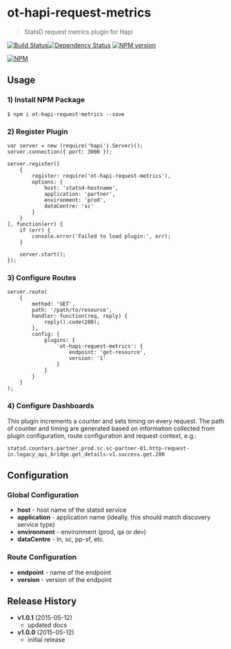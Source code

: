# ot-hapi-request-metrics
> StatsD request metrics plugin for Hapi

[![Build Status](https://semaphoreci.com/api/v1/projects/2806c7f3-3e5b-4a33-a500-6dd385e08088/419236/badge.svg)](https://semaphoreci.com/ArnoldZokas/ot-hapi-request-metrics)[![Dependency Status](https://david-dm.org/ArnoldZokas/ot-hapi-request-metrics.svg)](https://david-dm.org/ArnoldZokas/ot-hapi-request-metrics) [![NPM version](https://badge.fury.io/js/ot-hapi-request-metrics.svg)](http://badge.fury.io/js/ot-hapi-request-metrics)

[![NPM](https://nodei.co/npm/ot-hapi-request-metrics.png?downloads=true&stars=true)](https://nodei.co/npm/ot-hapi-request-metrics)

## Usage
### 1) Install NPM Package
```
$ npm i ot-hapi-request-metrics --save
```
### 2) Register Plugin
```
var server = new (require('hapi').Server)();
server.connection({ port: 3000 });

server.register([
    {
        register: require('ot-hapi-request-metrics'),
        options: {
            host: 'statsd-hostname',
            application: 'partner',
            environment: 'prod',
            dataCentre: 'sc'
        }
    }
], function(err) {
    if (err) {
        console.error('Failed to load plugin:', err);
    }

    server.start();
});
```
### 3) Configure Routes
```
server.route(
    {
        method: 'GET',
        path: '/path/to/resource',
        handler: function(req, reply) {
            reply().code(200);
        },
        config: {
            plugins: {
                'ot-hapi-request-metrics': {
                    endpoint: 'get-resource',
                    version: '1'
                }
            }
        }
    }
);

```
### 4) Configure Dashboards
This plugin increments a counter and sets timing on every request. The path of counter and timing are generated based on information collected from plugin configuration, route configuration and request context, e.g.:

`statsd.counters.partner.prod.sc.sc-partner-01.http-request-in.legacy_api_bridge.get_details-v1.success.get.200`

## Configuration
### Global Configuration
- **host** - host name of the statsd service
- **application** - application name (ideally, this should match discovery service type)
- **environment** - environment (prod, qa or dev)
- **dataCentre** - ln, sc, pp-sf, etc.

### Route Configuration
- **endpoint** - name of the endpoint
- **version** - version of the endpoint

## Release History
- **v1.0.1** (2015-05-12)
    - updated docs
- **v1.0.0** (2015-05-12)
    - initial release
